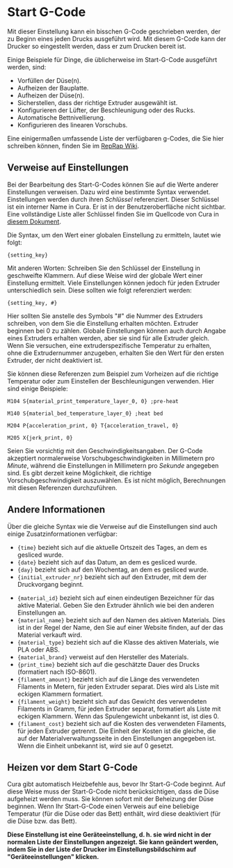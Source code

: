 Start G-Code
====
Mit dieser Einstellung kann ein bisschen G-Code geschrieben werden, der zu Beginn eines jeden Drucks ausgeführt wird. Mit diesem G-Code kann der Drucker so eingestellt werden, dass er zum Drucken bereit ist.

Einige Beispiele für Dinge, die üblicherweise im Start-G-Code ausgeführt werden, sind:
* Vorfüllen der Düse(n).
* Aufheizen der Bauplatte.
* Aufheizen der Düse(n).
* Sicherstellen, dass der richtige Extruder ausgewählt ist.
* Konfigurieren der Lüfter, der Beschleunigung oder des Rucks.
* Automatische Bettnivellierung.
* Konfigurieren des linearen Vorschubs.

Eine einigermaßen umfassende Liste der verfügbaren g-Codes, die Sie hier schreiben können, finden Sie im [RepRap Wiki](https://reprap.org/wiki/G-code).

Verweise auf Einstellungen
----
Bei der Bearbeitung des Start-G-Codes können Sie auf die Werte anderer Einstellungen verweisen. Dazu wird eine bestimmte Syntax verwendet. Einstellungen werden durch ihren *Schlüssel* referenziert. Dieser Schlüssel ist ein interner Name in Cura. Er ist in der Benutzeroberfläche nicht sichtbar. Eine vollständige Liste aller Schlüssel finden Sie im Quellcode von Cura in [diesem Dokument](https://github.com/Ultimaker/Cura/blob/master/resources/definitions/fdmprinter.def.json).

Die Syntax, um den Wert einer globalen Einstellung zu ermitteln, lautet wie folgt:

`{setting_key}`

Mit anderen Worten: Schreiben Sie den Schlüssel der Einstellung in geschweifte Klammern. Auf diese Weise wird der globale Wert einer Einstellung ermittelt. Viele Einstellungen können jedoch für jeden Extruder unterschiedlich sein. Diese sollten wie folgt referenziert werden:

`{setting_key, #}`

Hier sollten Sie anstelle des Symbols "#" die Nummer des Extruders schreiben, von dem Sie die Einstellung erhalten möchten. Extruder beginnen bei 0 zu zählen. Globale Einstellungen können auch durch Angabe eines Extruders erhalten werden, aber sie sind für alle Extruder gleich. Wenn Sie versuchen, eine extruderspezifische Temperatur zu erhalten, ohne die Extrudernummer anzugeben, erhalten Sie den Wert für den ersten Extruder, der nicht deaktiviert ist.

Sie können diese Referenzen zum Beispiel zum Vorheizen auf die richtige Temperatur oder zum Einstellen der Beschleunigungen verwenden. Hier sind einige Beispiele:

`M104 S{material_print_temperature_layer_0, 0} ;pre-heat`

`M140 S{material_bed_temperature_layer_0} ;heat bed`

`M204 P{acceleration_print, 0} T{acceleration_travel, 0}`

`M205 X{jerk_print, 0}`

Seien Sie vorsichtig mit den Geschwindigkeitsangaben. Der G-Code akzeptiert normalerweise Vorschubgeschwindigkeiten in Millimetern pro *Minute*, während die Einstellungen in Millimetern pro *Sekunde* angegeben sind. Es gibt derzeit keine Möglichkeit, die richtige Vorschubgeschwindigkeit auszuwählen. Es ist nicht möglich, Berechnungen mit diesen Referenzen durchzuführen.

Andere Informationen
----
Über die gleiche Syntax wie die Verweise auf die Einstellungen sind auch einige Zusatzinformationen verfügbar:

* `{time}` bezieht sich auf die aktuelle Ortszeit des Tages, an dem es gesliced wurde.
* `{date}` bezieht sich auf das Datum, an dem es gesliced wurde.
* `{day}` bezieht sich auf den Wochentag, an dem es gesliced wurde.
* `{initial_extruder_nr}` bezieht sich auf den Extruder, mit dem der Druckvorgang beginnt.
<!--if cura_version>=4.12-->
* `{material_id}` bezieht sich auf einen eindeutigen Bezeichner für das aktive Material. Geben Sie den Extruder ähnlich wie bei den anderen Einstellungen an.
* `{material_name}` bezieht sich auf den Namen des aktiven Materials. Dies ist in der Regel der Name, den Sie auf einer Website finden, auf der das Material verkauft wird.
* `{material_type}` bezieht sich auf die Klasse des aktiven Materials, wie PLA oder ABS.
* `{material_brand}` verweist auf den Hersteller des Materials.
* `{print_time}` bezieht sich auf die geschätzte Dauer des Drucks (formatiert nach ISO-8601).
* `{filament_amount}` bezieht sich auf die Länge des verwendeten Filaments in Metern, für jeden Extruder separat. Dies wird als Liste mit eckigen Klammern formatiert.
* `{filament_weight}` bezieht sich auf das Gewicht des verwendeten Filaments in Gramm, für jeden Extruder separat, formatiert als Liste mit eckigen Klammern. Wenn das Spulengewicht unbekannt ist, ist dies 0.
* `{filament_cost}` bezieht sich auf die Kosten des verwendeten Filaments, für jeden Extruder getrennt. Die Einheit der Kosten ist die gleiche, die auf der Materialverwaltungsseite in den Einstellungen angegeben ist. Wenn die Einheit unbekannt ist, wird sie auf 0 gesetzt.
<!--endif-->

Heizen vor dem Start G-Code
----
Cura gibt automatisch Heizbefehle aus, bevor Ihr Start-G-Code beginnt. Auf diese Weise muss der Start-G-Code nicht berücksichtigen, dass die Düse aufgeheizt werden muss. Sie können sofort mit der Beheizung der Düse beginnen. Wenn Ihr Start-G-Code einen Verweis auf eine beliebige Temperatur (für die Düse oder das Bett) enthält, wird diese deaktiviert (für die Düse bzw. das Bett).

**Diese Einstellung ist eine Geräteeinstellung, d. h. sie wird nicht in der normalen Liste der Einstellungen angezeigt. Sie kann geändert werden, indem Sie in der Liste der Drucker im Einstellungsbildschirm auf "Geräteeinstellungen" klicken.**